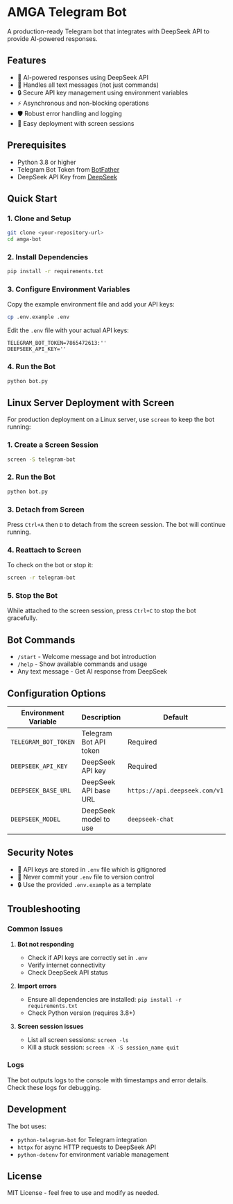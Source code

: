 # AMGA Telegram Bot

A production-ready Telegram bot that integrates with DeepSeek API to provide AI-powered responses.

## Features

- 🤖 AI-powered responses using DeepSeek API
- 💬 Handles all text messages (not just commands)
- 🔒 Secure API key management using environment variables
- ⚡ Asynchronous and non-blocking operations
- 🛡️ Robust error handling and logging
- 🚀 Easy deployment with screen sessions

## Prerequisites

- Python 3.8 or higher
- Telegram Bot Token from [BotFather](https://t.me/botfather)
- DeepSeek API Key from [DeepSeek](https://platform.deepseek.com/)

## Quick Start

### 1. Clone and Setup

```bash
git clone <your-repository-url>
cd amga-bot
```

### 2. Install Dependencies

```bash
pip install -r requirements.txt
```

### 3. Configure Environment Variables

Copy the example environment file and add your API keys:

```bash
cp .env.example .env
```

Edit the `.env` file with your actual API keys:

```env
TELEGRAM_BOT_TOKEN=7865472613:''
DEEPSEEK_API_KEY=''
```

### 4. Run the Bot

```bash
python bot.py
```

## Linux Server Deployment with Screen

For production deployment on a Linux server, use `screen` to keep the bot running:

### 1. Create a Screen Session

```bash
screen -S telegram-bot
```

### 2. Run the Bot

```bash
python bot.py
```

### 3. Detach from Screen

Press `Ctrl+A` then `D` to detach from the screen session. The bot will continue running.

### 4. Reattach to Screen

To check on the bot or stop it:

```bash
screen -r telegram-bot
```

### 5. Stop the Bot

While attached to the screen session, press `Ctrl+C` to stop the bot gracefully.

## Bot Commands

- `/start` - Welcome message and bot introduction
- `/help` - Show available commands and usage
- Any text message - Get AI response from DeepSeek

## Configuration Options

| Environment Variable | Description | Default |
|---------------------|-------------|---------|
| `TELEGRAM_BOT_TOKEN` | Telegram Bot API token | Required |
| `DEEPSEEK_API_KEY` | DeepSeek API key | Required |
| `DEEPSEEK_BASE_URL` | DeepSeek API base URL | `https://api.deepseek.com/v1` |
| `DEEPSEEK_MODEL` | DeepSeek model to use | `deepseek-chat` |

## Security Notes

- 🔐 API keys are stored in `.env` file which is gitignored
- 🚫 Never commit your `.env` file to version control
- 🔒 Use the provided `.env.example` as a template

## Troubleshooting

### Common Issues

1. **Bot not responding**
   - Check if API keys are correctly set in `.env`
   - Verify internet connectivity
   - Check DeepSeek API status

2. **Import errors**
   - Ensure all dependencies are installed: `pip install -r requirements.txt`
   - Check Python version (requires 3.8+)

3. **Screen session issues**
   - List all screen sessions: `screen -ls`
   - Kill a stuck session: `screen -X -S session_name quit`

### Logs

The bot outputs logs to the console with timestamps and error details. Check these logs for debugging.

## Development

The bot uses:
- `python-telegram-bot` for Telegram integration
- `httpx` for async HTTP requests to DeepSeek API
- `python-dotenv` for environment variable management

## License

MIT License - feel free to use and modify as needed.
